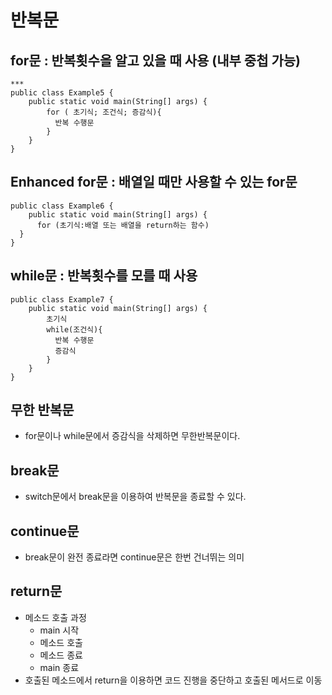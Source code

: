 # 반복문

## for문 : 반복횟수을 알고 있을 때 사용 (내부 중첩 가능)
```
***
public class Example5 {
    public static void main(String[] args) {
        for ( 초기식; 조건식; 증감식){
          반복 수행문
        }
    }
}
```
## Enhanced for문 : 배열일 때만 사용할 수 있는 for문
```
public class Example6 {
    public static void main(String[] args) {
      for (초기식:배열 또는 배열을 return하는 함수)
  }
}
```

## while문 : 반복횟수를 모를 때 사용
```
public class Example7 {
    public static void main(String[] args) {
        초기식
        while(조건식){
          반복 수행문
          증감식
        }
    }
}
```

## 무한 반복문 
- for문이나 while문에서 증감식을 삭제하면 무한반복문이다.

## break문 
-  switch문에서 break문을 이용하여 반복문을 종료할 수 있다.

## continue문 
-  break문이 완전 종료라면 continue문은 한번 건너뛰는 의미

## return문 
- 메소드 호출 과정
  - main 시작
  - 메소드 호출
  - 메소드 종료
  - main 종료
- 호출된 메소드에서 return을 이용하면 코드 진행을 중단하고 호출된 메서드로 이동
